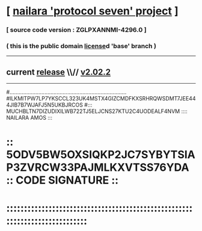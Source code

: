 
# [ [nailara 'protocol seven' project](http://nailara.network/) ]

### [ source code version : ZGLPXANNMI-4296.0 ]

### ( this is the public domain [license](../license)d 'base' branch )
---
## current [release](https://github.com/nailara-technologies/protocol-7/releases) \\\\// [v2.02.2](https://github.com/nailara-technologies/protocol-7/releases/tag/v2.02.2)
---

#.............................................................................
#ILKMITPW7LP7YKSCCL323UK4MSTX4GIZCMDFKXSRHRQWSDMT7JEE444JIB7B7WJAFJ5N5UKBJRCOS
#::: MUCHBLTN7DIZUDIXILWB722TJ5ELJCNS27KTU2C4UODEALF4NVM :::: NAILARA AMOS :::
# :: 5ODV5BW5OXSIQKP2JC7SYBYTSIAP3ZVRCW33PAJMLKXVTSS76YDA :: CODE SIGNATURE ::
# ::::::::::::::::::::::::::::::::::::::::::::::::::::::::::::::::::::::::::::
